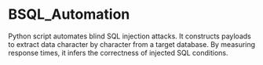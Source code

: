 # BSQL_Automation
Python script automates blind SQL injection attacks. It constructs payloads to extract data character by character from a target database. By measuring response times, it infers the correctness of injected SQL conditions.

